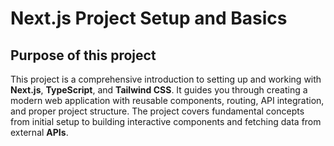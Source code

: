 # Next.js Project Setup and Basics

## Purpose of this project
This project is a comprehensive introduction to setting up and working with **Next.js**, **TypeScript**, and **Tailwind CSS**. It guides you through creating a modern web application with reusable components, routing, API integration, and proper project structure. The project covers fundamental concepts from initial setup to building interactive components and fetching data from external **APIs**.
